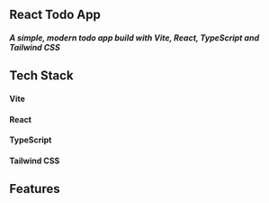 ## React Todo App

##### A simple, modern todo app build with Vite, React, TypeScript and Tailwind CSS

## Tech Stack

#### Vite
#### React 
#### TypeScript 
#### Tailwind CSS


## Features

### 